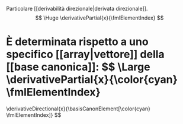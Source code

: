 Particolare [[derivabilità direzionale|derivata direzionale]].
$$
\Huge
\derivativePartial{x}{\fmlElementIndex}
$$

È determinata rispetto a uno specifico [[array|vettore]] della [[base canonica]]:
$$
\Large
\derivativePartial{x}{\color{cyan} \fmlElementIndex}
=
\derivativeDirectional{x}{\basisCanonElement[\color{cyan} \fmlElementIndex]}
$$
